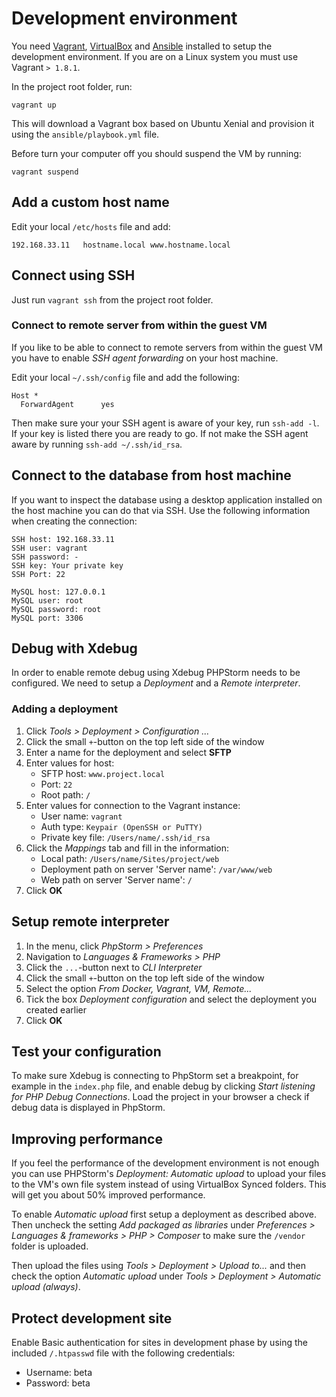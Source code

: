 # Development environment

You need [Vagrant](https://www.vagrantup.com/), [VirtualBox](https://www.virtualbox.org/)
and [Ansible](https://www.ansible.com/) installed to setup the development environment.
If you are on a Linux system you must use Vagrant `> 1.8.1`.

In the project root folder, run:

```
vagrant up
```

This will download a Vagrant box based on Ubuntu Xenial and provision it using
the `ansible/playbook.yml` file.

Before turn your computer off you should suspend the VM by running:

```
vagrant suspend
```

## Add a custom host name

Edit your local `/etc/hosts` file and add:

```
192.168.33.11   hostname.local www.hostname.local
```

## Connect using SSH

Just run  `vagrant ssh` from the project root folder.


### Connect to remote server from within the guest VM

If you like to be able to connect to remote servers from within the guest VM
you have to enable _SSH agent forwarding_ on your host machine.

Edit your local `~/.ssh/config` file and add the following:

```
Host *
  ForwardAgent      yes
```

Then make sure your your SSH agent is aware of your key, run `ssh-add -l`. If
your key is listed there you are ready to go. If not make the SSH agent aware
by running `ssh-add ~/.ssh/id_rsa`.


## Connect to the database from host machine

If you want to inspect the database using a desktop application installed on
the host machine you can do that via SSH. Use the following information when
creating the connection:

```
SSH host: 192.168.33.11
SSH user: vagrant
SSH password: -
SSH key: Your private key
SSH Port: 22

MySQL host: 127.0.0.1
MySQL user: root
MySQL password: root
MySQL port: 3306
```

## Debug with Xdebug

In order to enable remote debug using Xdebug PHPStorm needs to be configured.
We need to setup a _Deployment_ and a _Remote interpreter_.

### Adding a deployment

1. Click _Tools > Deployment > Configuration ..._
2. Click the small `+`-button on the top left side of the window
3. Enter a name for the deployment and select **SFTP**
4. Enter values for host:
    * SFTP host: `www.project.local`
    * Port: `22`
    * Root path: `/`
5. Enter values for connection to the Vagrant instance:
   * User name: `vagrant`
   * Auth type: `Keypair (OpenSSH or PuTTY)`
   * Private key file: `/Users/name/.ssh/id_rsa`
6. Click the _Mappings_ tab and fill in the information:
   * Local path: `/Users/name/Sites/project/web`
   * Deployment path on server 'Server name': `/var/www/web`
   * Web path on server 'Server name': `/`
7. Click **OK**

## Setup remote interpreter

1. In the menu, click _PhpStorm > Preferences_
2. Navigation to _Languages & Frameworks > PHP_
3. Click the `...`-button next to _CLI Interpreter_
4. Click the small `+`-button on the top left side of the window
5. Select the option _From Docker, Vagrant, VM, Remote..._
6. Tick the box _Deployment configuration_ and select the deployment you
created earlier
7. Click **OK**

## Test your configuration

To make sure Xdebug is connecting to PhpStorm set a breakpoint, for example
in the `index.php` file, and enable debug by clicking _Start listening for
PHP Debug Connections_. Load the project in your browser a check if debug
data is displayed in PhpStorm.

## Improving performance

If you feel the performance of the development environment is not enough you
can use PHPStorm's *Deployment: Automatic upload* to upload your files to the
VM's own file system instead of using VirtualBox Synced folders. This will get
you about 50% improved performance.

To enable *Automatic upload* first setup a deployment as described above. Then
uncheck the setting _Add packaged as libraries_ under *Preferences > Languages &
frameworks > PHP > Composer* to make sure the `/vendor` folder is uploaded.

Then upload the files using *Tools > Deployment > Upload to...* and then
check the option *Automatic upload* under *Tools > Deployment > Automatic
upload (always)*.

## Protect development site

Enable Basic authentication for sites in development phase by using the
included `/.htpasswd` file with the following credentials:

* Username: beta
* Password: beta
